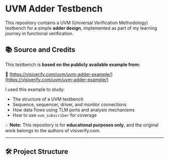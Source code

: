 # UVM Adder Testbench

This repository contains a UVM (Universal Verification Methodology) testbench for a simple **adder design**, implemented as part of my learning journey in functional verification.

## 📚 Source and Credits

This testbench is **based on the publicly available example from:**

🔗 [https://vlsiverify.com/uvm/uvm-adder-example/](https://vlsiverify.com/uvm/uvm-adder-example/)

I used this example to study:
- The structure of a UVM testbench
- Sequence, sequencer, driver, and monitor connections
- How data flows using TLM ports and analysis mechanisms
- How to use `uvm_subscriber` for coverage

💡 **Note:** This repository is for **educational purposes only**, and the original work belongs to the authors of vlsiverify.com.

---

## 🛠 Project Structure

